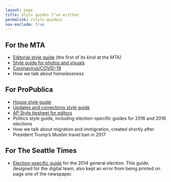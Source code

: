 ```yaml
---
layout: page
title: Style guides I’ve written
permalink: /style-guides/
nav-exclude: true
---
```


## For the MTA
- [Editorial style guide](/assets/img/MTA-Editorial-Style-Guide.pdf) (the first of its kind at the MTA)
- [Style guide for photos and visuals](/assets/img/MTA-editorial-style-guide-for-photos-compressed.pdf)
- [Coronavirus/COVID-19](/assets/img/MTA-coronavirus-outbreak-writing-guide.pdf)
- How we talk about homelessness

## For ProPublica
- [House style guide](/assets/img/ProPublica-Style-Guide.pdf)
- [Updates and corrections style guide](/assets/img/ProPublica-Updates-and-Corrections-Style-Guide.pdf)
- [AP Style tipsheet for editors](/assets/img/ProPublica-Style-Guide-AP-Style-Tipsheet.pdf)
- Politics style guide, including election-specific guides for 2016 and 2018 elections
- How we talk about migration and immigration, created shortly after President Trump’s Muslim travel ban in 2017

## For The Seattle Times
- [Election-specific guide](/assets/img/Seattle-Times-Style-Guide-Primary-election-2014.pdf) for the 2014 general election. This guide, designed for the digital team, also kept an error from being printed on page one of the newspaper.
